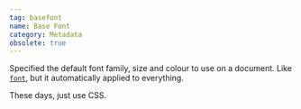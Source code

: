 ```yaml
---
tag: basefont
name: Base Font
category: Metadata
obsolete: true
---
```


Specified the default font family, size and colour to use on a document. Like [`font`](#font), but it automatically applied to everything.

These days, just use CSS.
